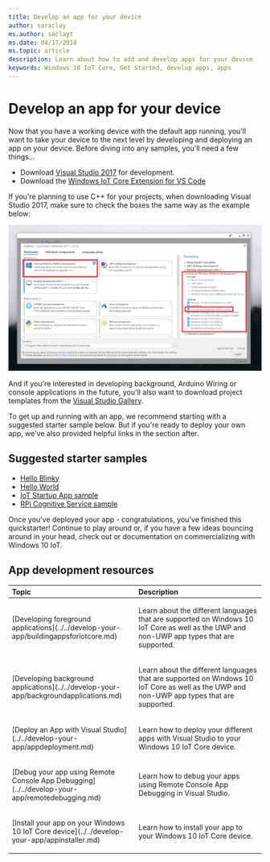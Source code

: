 ```yaml
--- 
title: Develop an app for your device
author: saraclay 
ms.author: saclayt 
ms.date: 04/17/2018 
ms.topic: article 
description: Learn about how to add and develop apps for your device
keywords: Windows 10 IoT Core, Get Started, develop apps, apps
--- 
```


# Develop an app for your device

Now that you have a working device with the default app running, you'll want to take your device to the next level by developing and deploying an app on your device. Before diving into any samples, you'll need a few things...

* Download [Visual Studio 2017](https://www.visualstudio.com/downloads/) for development.
* Download the [Windows IoT Core Extension for VS Code](https://marketplace.visualstudio.com/items?itemName=ms-iot.windowsiot)

If you're planning to use C++ for your projects, when downloading Visual Studio 2017, make sure to check the boxes the same way as the example below:

![Essentials for C++ and Windows 10 IoT](../../media/DevelopApp/VS-CPP.jpg)

And if you're interested in developing background, Arduino Wiring or console applications in the future, you'll also want to download project templates from the [Visual Studio Gallery](https://marketplace.visualstudio.com/items?itemName=MicrosoftIoT.WindowsIoTCoreProjectTemplatesforVS15).


To get up and running with an app, we recommend starting with a suggested starter sample below. But if you're ready to deploy your own app, we've also provided helpful links in the section after.

## Suggested starter samples

* [Hello Blinky](https://github.com/Microsoft/Windows-iotcore-samples/tree/develop/Samples/HelloBlinky)
* [Hello World](https://github.com/Microsoft/Windows-iotcore-samples/tree/develop/Samples/HelloWorld)
* [IoT Startup App sample](https://github.com/Microsoft/Windows-iotcore-samples/tree/develop/Samples/IoTStartApp)
* [RPi Cognitive Service sample](https://github.com/Microsoft/Windows-iotcore-samples/tree/develop/Samples/RPiCognitiveService) 


Once you've deployed your app - congratulations, you've finished this quickstarter! Continue to play around or, if you have a few ideas bouncing around in your head, check out or documentation on commercializing with Windows 10 IoT. 

## App development resources

<table>
<colgroup>
<col width="50%" />
<col width="50%" />
</colgroup>
<thead>
<tr class="header">
<th align="left">Topic</th>
<th align="left">Description</th>
</tr>
</thead>
<tbody>

<tr class="odd">
<td align="left"><p>[Developing foreground applications](../../develop-your-app/buildingappsforiotcore.md)</p></td>
<td align="left"><p>Learn about the different languages that are supported on Windows 10 IoT Core as well as the UWP and non-UWP app types that are supported.</p></td>
</tr>

<tr class="odd">
<td align="left"><p>[Developing background applications](../../develop-your-app/backgroundapplications.md)</p></td>
<td align="left"><p>Learn about the different languages that are supported on Windows 10 IoT Core as well as the UWP and non-UWP app types that are supported.</p></td>
</tr>

<tr class="odd">
<td align="left"><p>[Deploy an App with Visual Studio](../../develop-your-app/appdeployment.md)</p></td>
<td align="left"><p>Learn how to deploy your different apps with Visual Studio to your Windows 10 IoT Core device.</p></td>
</tr>

<tr class="odd">
<td align="left"><p>[Debug your app using Remote Console App Debugging](../../develop-your-app/remotedebugging.md)</p></td>
<td align="left"><p>Learn how to debug your apps using Remote Console App Debugging in Visual Studio.</p></td>
</tr>

<tr class="odd">
<td align="left"><p>[Install your app on your Windows 10 IoT Core device](../../develop-your-app/appinstaller.md)</p></td>
<td align="left"><p>Learn how to install your app to your Windows 10 IoT Core device.</p></td>
</tr>

</tbody>
</table>
